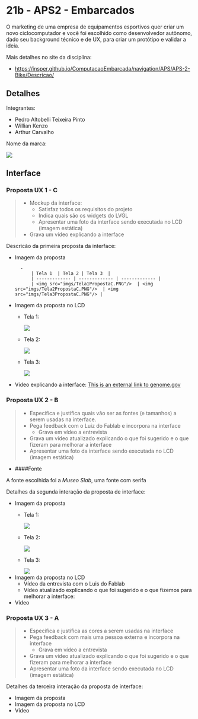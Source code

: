 # 21b - APS2 - Embarcados

O marketing de uma empresa de equipamentos esportivos quer criar um novo ciclocomputador e você foi escolhido como desenvolvedor autônomo, dado seu background técnico e de UX, para criar um protótipo e validar a ideia.

Mais detalhes no site da disciplina:

- https://insper.github.io/ComputacaoEmbarcada/navigation/APS/APS-2-Bike/Descricao/

## Detalhes

Integrantes:

- Pedro Altobelli Teixeira Pinto 
- Willian Kenzo
- Arthur Carvalho

Nome da marca:

<img src="imgs/Simbolo.png"/>

## Interface

### Proposta UX 1 - C

> - Mockup da interface:
>    - Satisfaz todos os requisitos do projeto
>    - Indica quais são os widgets do LVGL 
>    - Apresentar uma foto da interface sendo executada no LCD (imagem estática)
> - Grava um vídeo explicando a interface


Descricão da primeira proposta da interface:

- Imagem da proposta
        
        - 
            | Tela 1  | Tela 2 | Tela 3  |     
            | ------------- | ------------- | ------------- |
            | <img src="imgs/Tela1PropostaC.PNG"/>  | <img src="imgs/Tela2PropostaC.PNG"/>  | <img src="imgs/Tela3PropostaC.PNG"/> |
        
- Imagem da proposta no LCD
    - Tela 1:
        
        <img src="imgs/Tela1LCDPropostaC.png"/>
    - Tela 2:
        
        <img src="imgs/Tela2LCDPropostaC.png"/>
    - Tela 3:
        
        <img src="imgs/Tela3LCDPropostaC.png"/>
- Vídeo explicando a interface:
    [This is an external link to genome.gov](https://www.genome.gov/)


### Proposta UX 2 - B

> - Especifica e justifica quais vão ser as fontes (e tamanhos) a serem usadas na interface.
> - Pega feedback com o Luiz do Fablab e incorpora na interface
>   - Grava em vídeo a entrevista
> - Grava um vídeo atualizado explicando o que foi sugerido e o que fizeram para melhorar a interface
> - Apresentar uma foto da interface sendo executada no LCD (imagem estática)



- ####Fonte

A fonte escolhida foi a *Museo Slab*, uma fonte com serifa 

Detalhes da segunda interação da proposta de interface:

<!-- 
 Adicionar texto descrevendo a evolução 
 da interface
-->

- Imagem da proposta
    - Tela 1:
    
        <img src="imgs/Tela1PropostaB.PNG"/>
    - Tela 2:
    
        <img src="imgs/Tela2PropostaB.PNG"/>
    - Tela 3:
        
        <img src="imgs/Tela3PropostaB.PNG"/>
- Imagem da proposta no LCD
    - Vídeo da entrevista com o Luis do Fablab
    - Vídeo atualizado explicando o que foi sugerido e o que fizemos para melhorar a interface:
- Vídeo

### Proposta UX 3 - A

> - Especifica e justifica as cores a serem usadas na interface
> - Pega feedback com mais uma pessoa externa e incorpora na interface
>     - Grava em vídeo a entrevista
> - Grava um vídeo atualizado explicando o que foi sugerido e o que fizeram para melhorar a interface
> - Apresentar uma foto da interface sendo executada no LCD (imagem estática)

Detalhes da terceira interação da proposta de interface:

<!-- 
 Adicionar texto descrevendo a evolução 
 da interface
-->

- Imagem da proposta
- Imagem da proposta no LCD
- Vídeo 
